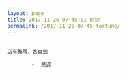 ```yaml
---
layout: page
title: 2017-11-26 07:45:01 创建
permalink: /2017-11-26-07-45-fortune/
---
```

```

店有雅号，客自到

        -  民谚

```
